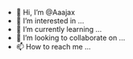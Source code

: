 - 👋 Hi, I’m @Aaajax
- 👀 I’m interested in ...
- 🌱 I’m currently learning ...
- 💞️ I’m looking to collaborate on ...
- 📫 How to reach me ...

<!---
Aaajax/Aaajax is a ✨ special ✨ repository because its `README.md` (this file) appears on your GitHub profile.
You can click the Preview link to take a look at your changes.
--->
